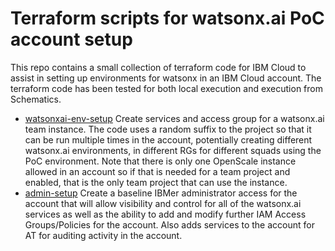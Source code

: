 # Terraform scripts for watsonx.ai PoC account setup

This repo contains a small collection of terraform code for IBM Cloud to assist in setting up environments for watsonx in an IBM Cloud account. The terraform code has been tested for both local execution and execution from Schematics.

* [watsonxai-env-setup](watsonxai-env-setup) Create services and access group for a watsonx.ai team instance. The code uses a random suffix to the project so that it can be run multiple times in the account, potentially creating different watsonx.ai environments, in different RGs for different squads using the PoC environment. Note that there is only one OpenScale instance allowed in an account so if that is needed for a team project and enabled, that is the only team project that can use the instance.
* [admin-setup](admin-setup) Create a baseline IBMer administrator access for the account that will allow visibility and control for all of the watsonx.ai services as well as the ability to add and modify further IAM Access Groups/Policies for the account. Also adds services to the account for AT for auditing activity in the account.
